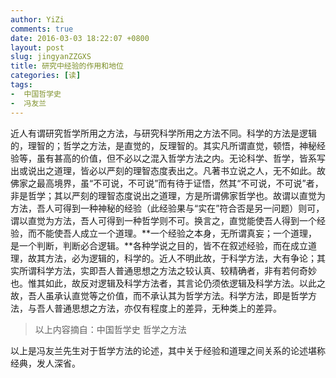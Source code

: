 ```yaml
---
author: YiZi
comments: true
date: 2016-03-03 18:22:07 +0800
layout: post
slug: jingyanZZGXS
title: 研究中经验的作用和地位
categories: [读]
tags:
-  中国哲学史
-  冯友兰
---
```

近人有谓研究哲学所用之方法，与研究科学所用之方法不同。科学的方法是逻辑的，理智的；哲学之方法，是直觉的，反理智的。其实凡所谓直觉，顿悟，神秘经验等，虽有甚高的价值，但不必以之混入哲学方法之内。无论科学、哲学，皆系写出或说出之道理，皆必以严刻的理智态度表出之。凡著书立说之人，无不如此。故佛家之最高境界，虽“不可说，不可说”而有待于证悟，然其“不可说，不可说”者，非是哲学；其以严刻的理智态度说出之道理，方是所谓佛家哲学也。故谓以直觉为方法，吾人可得到一种神秘的经验（此经验果与“实在”符合否是另一问题）则可，谓以直觉为方法，吾人可得到一种哲学则不可。换言之，直觉能使吾人得到一个经验，而不能使吾人成立一个道理。**一个经验之本身，无所谓真妄；一个道理，是一个判断，判断必合逻辑。**各种学说之目的，皆不在叙述经验，而在成立道理，故其方法，必为逻辑的，科学的。近人不明此故，于科学方法，大有争论；其实所谓科学方法，实即吾人普通思想之方法之较认真、较精确者，非有若何奇妙也。惟其如此，故反对逻辑及科学方法者，其言论仍须依逻辑及科学方法。以此之故，吾人虽承认直觉等之价值，而不承认其为哲学方法。科学方法，即是哲学方法，与吾人普通思想之方法，亦仅有程度上的差异，无种类上的差异。

<div class="quote"> <blockquote>
    	以上内容摘自：中国哲学史 哲学之方法
    </blockquote>
</div>

<div class="readreview">以上是冯友兰先生对于哲学方法的论述，其中关于经验和道理之间关系的论述堪称经典，发人深省。
</div>
